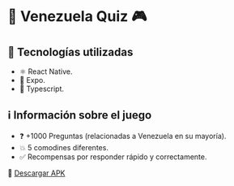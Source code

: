 # :iphone: Venezuela Quiz :video_game: 	

## 🚀 Tecnologías utilizadas
-  ⚛️ React Native.
-  📲 Expo.
-  🔷 Typescript.

## ℹ️ Información sobre el juego
-  ❓ +1000 Preguntas (relacionadas a Venezuela en su mayoría).
-  💥 5 comodines diferentes.
-  ✅ Recompensas por responder rápido y correctamente.

:link: [Descargar APK](https://drive.google.com/file/d/14GY3AN6SdeM9Se7bQjXM3P3DSG-AyVkW/view)

